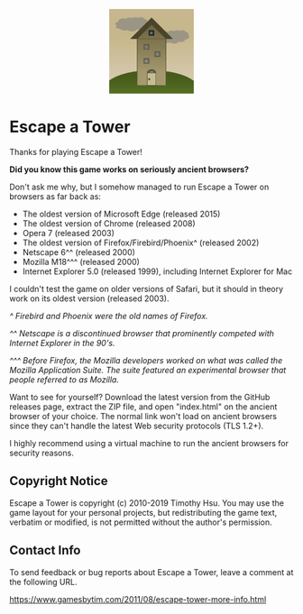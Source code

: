 <p align="center">
<img src="./assets/img/towerappicon512.png" alt="Escape a Tower" width="150">
</p>

# Escape a Tower
Thanks for playing Escape a Tower!

**Did you know this game works on seriously ancient browsers?**

Don't ask me why, but I somehow managed to run Escape a Tower on browsers as far back as:

* The oldest version of Microsoft Edge (released 2015)
* The oldest version of Chrome (released 2008)
* Opera 7 (released 2003)
* The oldest version of Firefox/Firebird/Phoenix^ (released 2002)
* Netscape 6^^ (released 2000)
* Mozilla M18^^^ (released 2000)
* Internet Explorer 5.0 (released 1999), including Internet Explorer for Mac

I couldn't test the game on older versions of Safari, but it should in theory work on its oldest version (released 2003).

_^ Firebird and Phoenix were the old names of Firefox._

_^^ Netscape is a discontinued browser that prominently competed with Internet Explorer in the 90's._

_^^^ Before Firefox, the Mozilla developers worked on what was called the Mozilla Application Suite. The suite featured an experimental browser that people referred to as Mozilla._

Want to see for yourself? Download the latest version from the GitHub releases page, extract the ZIP file, and open "index.html" on the ancient browser of your choice. The normal link won't load on ancient browsers since they can't handle the latest Web security protocols (TLS 1.2+).

I highly recommend using a virtual machine to run the ancient browsers for security reasons.

## Copyright Notice
Escape a Tower is copyright (c) 2010-2019 Timothy Hsu. You may use the game layout for your personal projects, but redistributing the game text, verbatim or modified, is not permitted without the author's permission.


## Contact Info
To send feedback or bug reports about Escape a Tower, leave a comment at the following URL.

https://www.gamesbytim.com/2011/08/escape-tower-more-info.html

